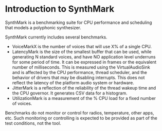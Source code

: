 # Introduction to SynthMark

SynthMark is a benchmarking suite for CPU performance and scheduling that models a polyphonic synthesizer.

SynthMark currently includes several benchmarks.

* VoiceMarkX is the number of voices that will use X% of a single CPU.
* LatencyMark is the size of the smallest buffer that can be used, while generating
N standard voices, and have NO application level underruns for some period of time.
It can be expressed in frames or the equivalent number of milliseconds. This is
measured using the VirtualAudioSink and is affected by the CPU performance,
thread scheduler, and the behavior of drivers that may be disabling interrupts.
This does not reflect the latency of the platform audio system or hardware.
* JitterMark is a reflection of the reliability of the thread wakeup time and the CPU governor.
It generates CSV data for a histogram.
* UtilizationMark is a measurement of the % CPU load for a fixed number of voices.

Benchmarks do not monitor or control for radios, temperature, other apps, etc.
Such monitoring or controlling is expected to be provided as part of the test conditions, not the tool.
